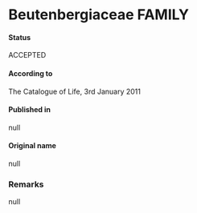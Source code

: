 Beutenbergiaceae FAMILY
=======

#### Status
ACCEPTED

#### According to
The Catalogue of Life, 3rd January 2011

#### Published in
null

#### Original name
null

### Remarks
null